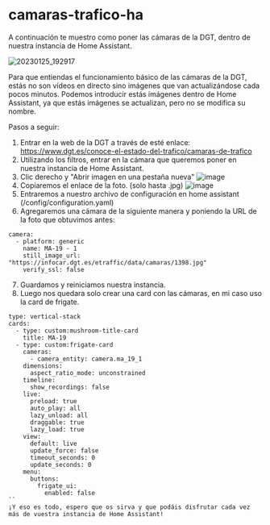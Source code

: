 # camaras-trafico-ha

A continuación te muestro como poner las cámaras de la DGT, dentro de nuestra instancia de Home Assistant.

![20230125_192917](https://user-images.githubusercontent.com/34164094/214651478-e3267462-956c-4421-a4dc-08a8ac1e7a7b.gif)


Para que entiendas el funcionamiento básico de las cámaras de la DGT, estás no son vídeos en directo sino imágenes que van actualizándose cada pocos minutos. Podemos introducir estás imágenes dentro de Home Assistant, ya que estás imágenes se actualizan, pero no se modifica su nombre.

Pasos a seguir:

1. Entrar en la web de la DGT a través de esté enlace: https://www.dgt.es/conoce-el-estado-del-trafico/camaras-de-trafico
2. Utilizando los filtros, entrar en la cámara que queremos poner en nuestra instancia de Home Assistant.
3. Clic derecho y "Abrir imagen en una pestaña nueva"
![image](https://user-images.githubusercontent.com/34164094/214644491-655452aa-6125-4ca4-8c75-4fae9570222e.png)
4. Copiaremos el enlace de la foto. (solo hasta .jpg)
![image](https://user-images.githubusercontent.com/34164094/214645678-1b7b6cc2-14bd-42fa-800e-108b2aae7738.png)
5. Entraremos a nuestro archivo de configuración en home assistant (/config/configuration.yaml)
6. Agregaremos una cámara de la siguiente manera y poniendo la URL de la foto que obtuvimos antes:
```
camera:
  - platform: generic
    name: MA-19 - 1
    still_image_url: "https://infocar.dgt.es/etraffic/data/camaras/1398.jpg"
    verify_ssl: false
```
7. Guardamos y reiniciamos nuestra instancia.
8. Luego nos quedara solo crear una card con las cámaras, en mi caso uso la card de frigate.

```
type: vertical-stack
cards:
  - type: custom:mushroom-title-card
    title: MA-19
  - type: custom:frigate-card
    cameras:
      - camera_entity: camera.ma_19_1
    dimensions:
      aspect_ratio_mode: unconstrained
    timeline:
      show_recordings: false
    live:
      preload: true
      auto_play: all
      lazy_unload: all
      draggable: true
      lazy_load: true
    view:
      default: live
      update_force: false
      timeout_seconds: 0
      update_seconds: 0
    menu:
      buttons:
        frigate_ui:
          enabled: false
``
¡Y eso es todo, espero que os sirva y que podáis disfrutar cada vez más de vuestra instancia de Home Assistant!

